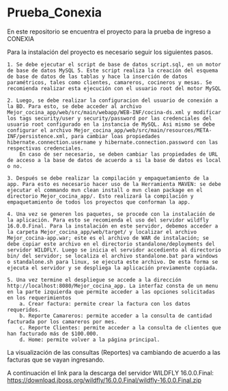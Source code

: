 # Prueba_Conexia

En este repositorio se encuentra el proyecto para la prueba de ingreso a CONEXIA

Para la instalación del proyecto es necesario seguir los siguientes pasos.
	
	1. Se debe ejecutar el script de base de datos script.sql, en un motor de base de datos MySQL 5. Este script realiza la creación del esquema de base de datos de las tablas y hace la inserción de datos paramétricos, tales como clientes, camareros, cocineros y mesas. Se recomienda realizar esta ejecución con el usuario root del motor MySQL
	
	2. Luego, se debe realizar la configuracion del usuario de conexión a la BD. Para esto, se debe acceder al archivo Mejor_cocina_app/web/src/main/webapp/WEB-INF/cocina-ds.xml y modificar los tags security/user y security/password por las credenciales del usuario root configurado en la instancia de MySQL. Asi mismo se debe configurar el archivo Mejor_cocina_app/web/src/main/resources/META-INF/persistence.xml, para cambiar loas propiedades hibernate.connection.username y hibernate.connection.password con las respectivas credenciales.
		En caso de ser necesario, se deben cambiar las propiedades de URL de acceso a la base de datos de acuerdo a si la base de datos es local o no.
	
	3. Después se debe realizar la compilación y empaquetamiento de la app. Para esto es necesario hacer uso de la Herramienta MAVEN: se debe ejecutar el commando mvn clean install o mvn clean package en el directorio Mejor_cocina_app/. Esto realizará la compilación y empaquetamiento de todos los proyectos que conforman la app.
	
	4. Una vez se generen los paquetes, se procede con la instalación de la aplicación. Para esto se recomienda el uso del servidor wildfly 16.0.0.Final. Para la instalación en este servidor, debemos acceder a la carpeta Mejor_cocina_app/web/target/ y localizar el archivo Mejor_cocina-app.war; este es el archivo de WAR de instalación; se debe copiar este archivo en el directorio standalone/deployments del servidor WILDFLY. Luego se inicia el servidor accediento al directorio bin/ del servidor; se localiza el archivo standalone.bat para windows o standalone.sh para linux, se ejecuta este archivo. De esta forma se ejecuta el servidor y se despliega la aplicación previamente copiada.
	
	5. Una vez termine el despliegue se accede a la dirección http://localhost:8080/Mejor_cocina_app. La interfaz consta de un menu en la parte izquierda que permite acceder a las opciones solicitadas en los requerimientos 
		a. Crear factura: permite crear la factura con los datos requeridos.
		b. Reporte Camareros: permite acceder a la consulta de cantidad facturada por los camareros por mes.
		c. Reporte Clientes: permite acceder a la consulta de clientes que han facturado más de $100.000.
		d. Home: permite volver a la página principal.
	
La visualización de las consultas (Reportes) va cambiando de acuerdo a las facturas que se vayan ingresando.

A continuación el link para la descarga del servidor WILDFLY 16.0.0.Final: https://download.jboss.org/wildfly/16.0.0.Final/wildfly-16.0.0.Final.zip
		
		
		


